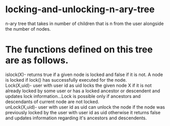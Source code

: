 # locking-and-unlocking-n-ary-tree
n-ary tree that takes in number of children that is n from the user alongside the number of nodes.
# The functions defined on this tree are as follows.
islock(X)- returns true if a given node is locked and false if it is not. A node is locked if lock() has successfully executed for the node.\
Lock(X,uid)- user with user id as uid locks the given node X if it is not already locked by some user or has a locked ancestor or descendent and updates lock information...Lock is possible only if ancestors and descendants of current node are not locked.\
unLock(X,uid)- user with user id as uid can unlock the node if the node was previously locked by the user with user id as uid otherwise it returns false and updates information regarding it's ancestors and descendents.

